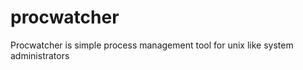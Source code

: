 procwatcher
===========

Procwatcher is simple process management tool for unix like system administrators
